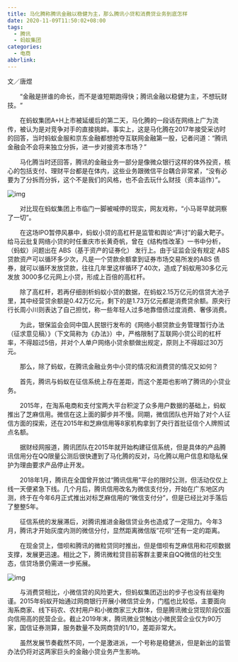 ```yaml
---
title: 马化腾称腾讯金融以稳健为主，那么腾讯小贷和消费贷业务到底怎样
date: 2020-11-09T11:50:02+08:00
tags:
  - 腾讯
  - 蚂蚁集团
categories:
  - 电商
abbrlink:
---
```


文／唐煜

　　“金融是拼谁的命长，而不是谁短期跑得快；腾讯金融以稳健为主，不想玩财技。“

　　在蚂蚁集团A+H上市被延缓后的第二天，马化腾的一段话在网络上广为流传，被认为是对竞争对手的直接挑衅。事实上，这是马化腾在2017年接受采访时的回答，当时蚂蚁金服和京东金融都想抢夺互联网金融第一股，记者问道：“腾讯金融会不会将来独立分拆，进一步对接资本市场？”

　　马化腾当时还回答，腾讯的金融业务一部分是像微众银行这样的体外投资，核心的包括支付、理财平台都是在体内，这些业务跟微信平台耦合非常紧，“没有必要为了分拆而分拆，这个不是我们的风格，也不会去玩什么财技（资本运作）”。

![img](https://cdn.jsdelivr.net/gh/yakeing/Documentation@main/Hexo/images/0ae1-kcpxnwv3861935.jpg)

　　对比现在蚂蚁集团上市临门一脚被喊停的现实，网友戏称，“小马哥早就洞察了一切”。

　　在这场IPO暂停风暴中，蚂蚁小贷的高杠杆是监管和舆论“声讨”的最大靶子。给马云批复网络小贷的时任重庆市长黄奇帆，曾在《结构性改革》一书中分析，（蚂蚁）问题出在 ABS（基于资产的证券化） 发行上。由于证监会没有规定 ABS 贷款资产可以循环多少次，凡是一个贷款余额拿到证券市场交易所发的ABS 债券，就可以循环发放贷款，往往几年里这样循环了40次，造成了蚂蚁用30多亿元发放 3000多亿元网上小贷，形成上百倍的高杠杆。

　　除了高杠杆，若再仔细剖析蚂蚁小贷的数据，在蚂蚁2.15万亿元的信贷大池子里，其中经营贷余额是0.42万亿元，剩下的是1.73万亿元都是消费贷余额。原央行行长周小川则表达了自己担忧，称一些年轻人过多地靠借债过度消费、奢侈消费。

　　为此，银保监会会同中国人民银行发布的《网络小额贷款业务管理暂行办法（征求意见稿）》（下文简称为《办法》）中，严格限制了互联网小贷公司的杠杆率，不得超过5倍，并对个人单户网络小贷余额做出规定，原则上不得超过30万元。

　　那么，除了蚂蚁，在腾讯金融业务中小贷的情况和消费贷的情况又如何？

　　首先，腾讯与蚂蚁在征信系统上存在差距，而这个差距也影响了腾讯的小贷业务。

　　2015年，在淘系电商和支付宝两大平台积淀了众多用户数据的基础上，蚂蚁推出了芝麻信用。微信在这上面的脚步并不慢。同期，微信团队也开始了对个人征信方面的探索，还在2015年和芝麻信用等8家机构拿到了央行首批征信个人牌照试点名额。

　　据财经网报道，腾讯团队在2015年就开始构建征信系统，但是具体的产品腾讯信用分在QQ限量公测后很快遭到了马化腾的反对，马化腾以用户信息和隐私保护为理由要求产品停止开发。

　　2018年1月，腾讯在全国曾开放过“腾讯信用”平台的限时公测，但活动仅仅上线一天便紧急下线。几个月后，腾讯信用改名为微信支付分，开始在广东地区内测，终于在今年6月正式推出对标芝麻信用的“微信支付分”，但是已经比对手落后了整整5年。

　　征信系统的发展滞后，对腾讯推进金融信贷业务也造成了一定阻力。今年3月，腾讯才开始灰度内测的微信分付，显然距离微信版”花呗“还有一定的距离。

　　在现金贷上，借呗和腾讯的微粒贷同时推出，但是借呗有芝麻信用和花呗数据支撑，发展更迅速。相比之下，腾讯微粒贷目前客群主要来自QQ微信的社交生态，信贷场景仍需进一步拓展。

![img](https://cdn.jsdelivr.net/gh/yakeing/Documentation@main/Hexo/images/f2f4-kcpxnwv3862752.jpg)

　　与消费贷相比，小微信贷的风险更大，但蚂蚁集团迈出的步子也没有丝毫拘谨。2015年蚂蚁开始通过网商银行开展小微信贷业务，门槛也比较低，主要面向淘系商家、线下码农、农村用户和小微商家三大群体，但是腾讯微业贷现阶段仅面向信用高的民营企业。截止2019年末，腾讯微业贷触达小微民营企业仅为90万家，国信证券测算，服务数量不及网商贷的1/10，差距非常大。

　　虽然发展节奏截然不同，一个是激进派，一个号称是稳健派，但是新出的监管办法仍将对这两家巨头的金融小贷业务产生影响。